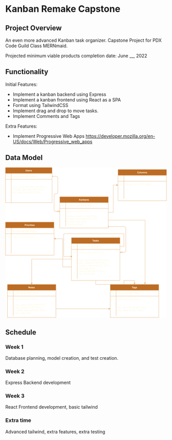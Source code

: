 # Kanban Remake Capstone

## Project Overview

An even more advanced Kanban task organizer. Capstone Project for PDX Code Guild Class MERNmaid.

Projected minimum viable products completion date: June \_\_, 2022

## Functionality

Initial Features:

- Implement a kanban backend using Express
- Implement a kanban frontend using React as a SPA
- Format using TailwindCSS
- Implement drag and drop to move tasks.
- Implement Comments and Tags

Extra Features:

- Implement Progressive Web Apps <https://developer.mozilla.org/en-US/docs/Web/Progressive_web_apps>

## Data Model

![Data Model](./Kanban%20Captstone%20Diagram.drawio.svg)

## Schedule

### Week 1

Database planning, model creation, and test creation.

### Week 2

Express Backend development

### Week 3

React Frontend development, basic tailwind

### Extra time

Advanced tailwind, extra features, extra testing
